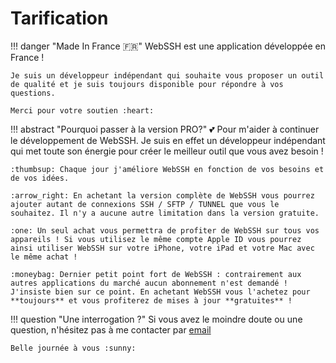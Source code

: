 # Tarification

!!! danger "Made In France :fr:"
    WebSSH est une application développée en France !
    
    Je suis un développeur indépendant qui souhaite vous proposer un outil de qualité et je suis toujours disponible pour répondre à vos questions. 
    
    Merci pour votre soutien :heart:

!!! abstract "Pourquoi passer à la version PRO?"
    :two_hearts: Pour m'aider à continuer le développement de WebSSH. Je suis en effet un développeur indépendant qui met toute son énergie pour créer le meilleur outil que vous avez besoin !

    :thumbsup: Chaque jour j'améliore WebSSH en fonction de vos besoins et de vos idées.

    :arrow_right: En achetant la version complète de WebSSH vous pourrez ajouter autant de connexions SSH / SFTP / TUNNEL que vous le souhaitez. Il n'y a aucune autre limitation dans la version gratuite.

    :one: Un seul achat vous permettra de profiter de WebSSH sur tous vos appareils ! Si vous utilisez le même compte Apple ID vous pourrez ainsi utiliser WebSSH sur votre iPhone, votre iPad et votre Mac avec le même achat !

    :moneybag: Dernier petit point fort de WebSSH : contrairement aux autres applications du marché aucun abonnement n'est demandé ! J'insiste bien sur ce point. En achetant WebSSH vous l'achetez pour **toujours** et vous profiterez de mises à jour **gratuites** !

!!! question "Une interrogation ?"
    Si vous avez le moindre doute ou une question, n'hésitez pas à me contacter par [email](mailto:team@webssh.net)

    Belle journée à vous :sunny: